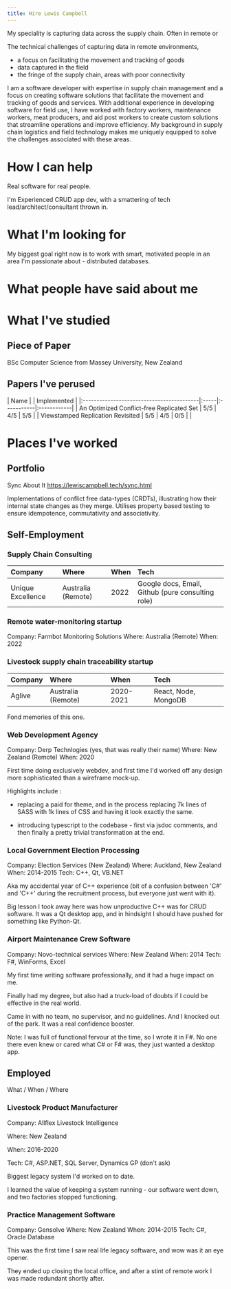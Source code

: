 ```yaml
---
title: Hire Lewis Campbell
---
```


My speciality is capturing data across the supply chain. Often in remote or

The technical challenges of capturing data in remote environments, 

- a focus on facilitating the movement and tracking of goods
- data captured in the field
- the fringe of the supply chain, areas with poor connectivity

I am a software developer with expertise in supply chain management and a focus on creating software solutions that facilitate the movement and tracking of goods and services. With additional experience in developing software for field use, I have worked with factory workers, maintenance workers, meat producers, and aid post workers to create custom solutions that streamline operations and improve efficiency. My background in supply chain logistics and field technology makes me uniquely equipped to solve the challenges associated with these areas.

# How I can help

Real software for real people.

I'm Experienced CRUD app dev, with a smattering of tech lead/architect/consultant thrown in.

# What I'm looking for

My biggest goal right now is to work with smart, motivated people in an area I'm passionate about - distributed databases.

# What people have said about me

# What I've studied

## Piece of Paper

BSc Computer Science  from Massey University, New Zealand

## Papers I've perused

| Name                                      |    | Implemented |
|:------------------------------------------|:-----|:-----------|:------------|
| An Optimized Conflict-free Replicated Set | 5/5  | 4/5        | 5/5         |
| Viewstamped Replication Revisited         | 5/5  | 4/5        | 0/5         |
| 

# Places I've worked

## Portfolio

Sync About It
https://lewiscampbell.tech/sync.html

Implementations of conflict free data-types (CRDTs), illustrating how their internal state changes as they merge. Utilises property based testing to ensure idempotence, commutativity and associativity.

## Self-Employment

### Supply Chain Consulting

| Company           | Where             | When      | Tech      |
|:------------------|:------------------|:----------|:----------|
| Unique Excellence | Australia (Remote)| 2022      | Google docs, Email, Github (pure consulting role)

### Remote water-monitoring startup

Company: Farmbot Monitoring Solutions
Where: Australia (Remote)
When: 2022

### Livestock supply chain traceability startup

| Company   | Where                 | When          | Tech  |
|:----------|:----------------------|:------        |:------|
| Aglive    | Australia (Remote)    |   2020-2021   |   React, Node, MongoDB  |


Fond memories of this one.

### Web Development Agency

Company: Derp Technlogies (yes, that was really their name)
Where: New Zealand (Remote)
When: 2020

First time doing exclusively webdev, and first time I'd worked off any design more sophisticated than a wireframe mock-up.

Highlights include :

- replacing a paid for theme, and in the process replacing 7k lines of SASS with 1k lines of CSS and having it look exactly the same.

- introducing typescript to the codebase - first via jsdoc comments, and then finally a pretty trivial transformation at the end.


### Local Government Election Processing

Company: Election Services (New Zealand)
Where: Auckland, New Zealand
When: 2014-2015
Tech: C++, Qt, VB.NET

Aka my accidental year of C++ experience (bit of a confusion between 'C#' and 'C++' during the recruitment process, but everyone just went with it).

Big lesson I took away here was how unproductive C++ was for CRUD software. It was a Qt desktop app, and in hindsight I should have pushed for something like Python-Qt.

### Airport Maintenance Crew Software

Company: Novo-technical services
Where: New Zealand
When: 2014
Tech: F#, WinForms, Excel

My first time writing software professionally, and it had a huge impact on me.

Finally had my degree, but also had a truck-load of doubts if I could be effective in the real world.

Came in with no team, no supervisor, and no guidelines. And I knocked out of the park. It was a real confidence booster.

Note: I was full of functional fervour at the time, so I wrote it in F#. No one there even knew or cared what C# or F# was, they just wanted a desktop app.

## Employed

What / When / Where

### Livestock Product Manufacturer

Company: Allflex Livestock Intelligence

Where: New Zealand

When: 2016-2020

Tech: C#, ASP.NET, SQL Server, Dynamics GP (don't ask)

Biggest legacy system I'd worked on to date.

I learned the value of keeping a system running - our software went down, and two factories stopped functioning.

### Practice Management Software

Company: Gensolve
Where: New Zealand
When: 2014-2015
Tech: C#, Oracle Database

This was the first time I saw real life legacy software, and wow was it an eye opener.



They ended up closing the local office, and after a stint of remote work I was made redundant shortly after.
